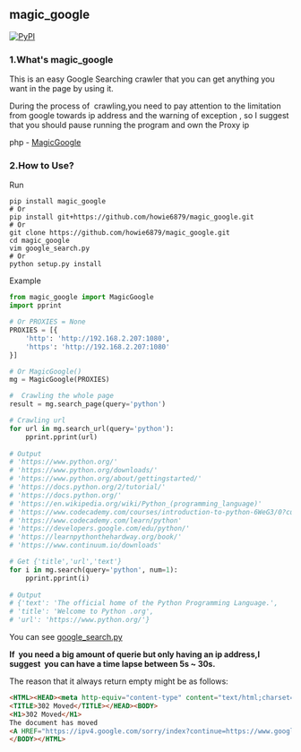 ## magic_google

[![PyPI](https://img.shields.io/pypi/v/magic_google.svg)](https://pypi.python.org/pypi/magic_google/)

### 1.What's magic_google
This is an easy Google Searching crawler that you can get anything you want in the page by using it.

During the process of  crawling,you need to pay attention to the limitation from google towards ip address and the warning of exception , so I suggest that you should pause running the program and own the Proxy ip

php - [MagicGoogle](https://github.com/howie6879/php-google)

### 2.How to Use?
Run
``` shell
pip install magic_google
# Or
pip install git+https://github.com/howie6879/magic_google.git
# Or
git clone https://github.com/howie6879/magic_google.git
cd magic_google
vim google_search.py
# Or 
python setup.py install
```
Example
``` python
from magic_google import MagicGoogle
import pprint

# Or PROXIES = None
PROXIES = [{
    'http': 'http://192.168.2.207:1080',
    'https': 'http://192.168.2.207:1080'
}]

# Or MagicGoogle()
mg = MagicGoogle(PROXIES)

#  Crawling the whole page
result = mg.search_page(query='python')

# Crawling url
for url in mg.search_url(query='python'):
    pprint.pprint(url)
    
# Output
# 'https://www.python.org/'
# 'https://www.python.org/downloads/'
# 'https://www.python.org/about/gettingstarted/'
# 'https://docs.python.org/2/tutorial/'
# 'https://docs.python.org/'
# 'https://en.wikipedia.org/wiki/Python_(programming_language)'
# 'https://www.codecademy.com/courses/introduction-to-python-6WeG3/0?curriculum_id=4f89dab3d788890003000096'
# 'https://www.codecademy.com/learn/python'
# 'https://developers.google.com/edu/python/'
# 'https://learnpythonthehardway.org/book/'
# 'https://www.continuum.io/downloads'

# Get {'title','url','text'}
for i in mg.search(query='python', num=1):
    pprint.pprint(i)
    
# Output
# {'text': 'The official home of the Python Programming Language.',
# 'title': 'Welcome to Python .org',
# 'url': 'https://www.python.org/'}
```
You can see [google_search.py](./examples/google_search.py)

**If  you need a big amount of querie but only having an ip address,I suggest  you can have a time lapse between 5s ~ 30s.**

The reason that it always return empty might be as follows:

```html
<HTML><HEAD><meta http-equiv="content-type" content="text/html;charset=utf-8">
<TITLE>302 Moved</TITLE></HEAD><BODY>
<H1>302 Moved</H1>
The document has moved
<A HREF="https://ipv4.google.com/sorry/index?continue=https://www.google.me/s****">here</A>.
</BODY></HTML>
```



